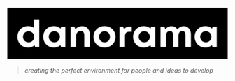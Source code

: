 ![danorama logo](img/danorama-logo-inverted.png)

> _creating the perfect environment for people and ideas to develop_

